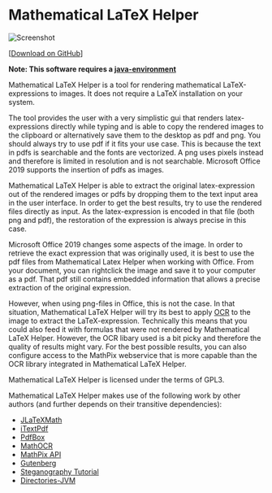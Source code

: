 # Mathematical LaTeX Helper

![Screenshot](http://moritzf.de/projects/media/mathematicallatexhelper.png)

[[Download on GitHub](https://github.com/moritzfl/mathematicallatexhelper/releases)]

**Note: This software requires a [java-environment](https://www.oracle.com/technetwork/java/javase/downloads/index.html)**

Mathematical LaTeX Helper is a tool for rendering  mathematical LaTeX-expressions to images. It does not require a LaTeX installation on your system.

The tool provides the user with a very simplistic gui that renders latex-expressions directly while typing and is able to copy the rendered images to the clipboard or alternatively save them to the desktop as pdf and png. You should always try to use pdf if it fits your use case. This is because the text in pdfs is searchable and the fonts are vectorized. A png uses pixels instead and therefore is limited in resolution and is not searchable.
Microsoft Office 2019 supports the insertion of pdfs as images.

Mathematical LaTeX Helper is able to extract the original latex-expression out of the rendered images or pdfs by dropping them to the text input area in the user interface. In order to get the best results, try to use the rendered files directly as input. As the latex-expression is encoded in that file (both png and pdf), the restoration of the expression is always precise in this case.

Microsoft Office 2019 changes some aspects of the image. In order to retrieve the exact expression that was originally used, it is best to use the pdf files from Mathematical Latex Helper when working with Office. From your document, you can rightclick the image and save it to your computer as a pdf. That pdf still contains embedded information that allows a precise extraction of the original expression.

However, when using png-files in Office, this is not the case. In that situation, Mathematical LaTeX Helper will try its best to apply [OCR](https://en.wikipedia.org/wiki/Optical_character_recognition) to the image to extract the LaTeX-expression. 
Technically this means that you could also feed it with formulas that were not rendered by Mathematical LaTeX Helper. However, the OCR libary used is a bit picky and therefore the quality of results might vary. For the best possible results, you can also configure access to the MathPix webservice that is more capable than the OCR library integrated in Mathematical LaTeX Helper.

Mathematical LaTeX Helper is licensed under the terms of GPL3.

Mathematical LaTeX Helper makes use of the following work by other authors (and further depends on their transitive dependencies):

- [JLaTeXMath](https://github.com/opencollab/jlatexmath)
- [iTextPdf](https://github.com/itext/itextpdf)
- [PdfBox](https://pdfbox.apache.org)
- [MathOCR](https://github.com/chungkwong/MathOCR)
- [MathPix API](https://docs.mathpix.com)
- [Gutenberg](https://github.com/Arnauld/gutenberg)
- [Steganography Tutorial](https://www.dreamincode.net/forums/topic/27950-steganography/)
- [Directories-JVM](https://github.com/soc/directories-jvm)
